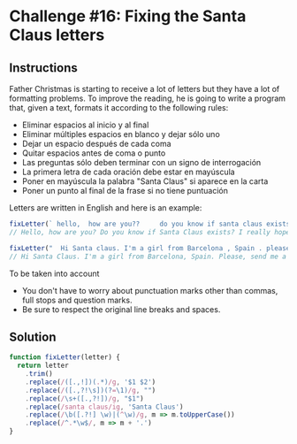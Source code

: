 # Challenge #16: Fixing the Santa Claus letters

## Instructions

Father Christmas is starting to receive a lot of letters but they have a lot of formatting problems. To improve the reading, he is going to write a program that, given a text, formats it according to the following rules:

- Eliminar espacios al inicio y al final
- Eliminar múltiples espacios en blanco y dejar sólo uno
- Dejar un espacio después de cada coma
- Quitar espacios antes de coma o punto
- Las preguntas sólo deben terminar con un signo de interrogación
- La primera letra de cada oración debe estar en mayúscula
- Poner en mayúscula la palabra "Santa Claus" si aparece en la carta
- Poner un punto al final de la frase si no tiene puntuación

Letters are written in English and here is an example:

```js
fixLetter(` hello,  how are you??     do you know if santa claus exists?  i really hope he does!  bye  `)
// Hello, how are you? Do you know if Santa Claus exists? I really hope he does! Bye.

fixLetter("  Hi Santa claus. I'm a girl from Barcelona , Spain . please, send me a bike.  Is it possible?")
// Hi Santa Claus. I'm a girl from Barcelona, Spain. Please, send me a bike. Is it possible?
```

To be taken into account

- You don't have to worry about punctuation marks other than commas, full stops and question marks.
- Be sure to respect the original line breaks and spaces.

## Solution

```js
function fixLetter(letter) {  
  return letter
    .trim()
    .replace(/([.,!])(.*)/g, '$1 $2')
    .replace(/([.,?!\s])(?=\1)/g, "")
    .replace(/\s+([.,?!])/g, "$1")
    .replace(/santa claus/ig, 'Santa Claus')
    .replace(/\b([.?!] \w)|(^\w)/g, m => m.toUpperCase())
    .replace(/^.*\w$/, m => m + '.')
}
```
